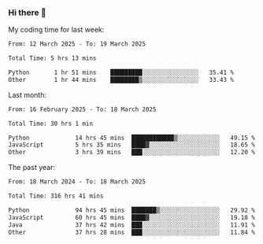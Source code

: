 ### Hi there 👋

My coding time for last week:

<!--START_SECTION:week-->

```txt
From: 12 March 2025 - To: 19 March 2025

Total Time: 5 hrs 13 mins

Python       1 hr 51 mins    █████████░░░░░░░░░░░░░░░░   35.41 %
Other        1 hr 44 mins    ████████▒░░░░░░░░░░░░░░░░   33.43 %
```

<!--END_SECTION:week-->

Last month:

<!--START_SECTION:month-->

```txt
From: 16 February 2025 - To: 18 March 2025

Total Time: 30 hrs 1 min

Python             14 hrs 45 mins  ████████████▒░░░░░░░░░░░░   49.15 %
JavaScript         5 hrs 35 mins   ████▓░░░░░░░░░░░░░░░░░░░░   18.65 %
Other              3 hrs 39 mins   ███░░░░░░░░░░░░░░░░░░░░░░   12.20 %
```

<!--END_SECTION:month-->

The past year:

<!--START_SECTION:year-->

```txt
From: 18 March 2024 - To: 18 March 2025

Total Time: 316 hrs 41 mins

Python             94 hrs 45 mins  ███████▒░░░░░░░░░░░░░░░░░   29.92 %
JavaScript         60 hrs 45 mins  ████▓░░░░░░░░░░░░░░░░░░░░   19.18 %
Java               37 hrs 42 mins  ███░░░░░░░░░░░░░░░░░░░░░░   11.91 %
Other              37 hrs 28 mins  ███░░░░░░░░░░░░░░░░░░░░░░   11.84 %
```

<!--END_SECTION:year-->
